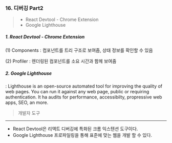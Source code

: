 ### 16.  디버깅 Part2

> * React Devtool - Chrome Extension
> * Google Lighthouse



##### 1.  React Devtool - Chrome Extension

(1) Components : 컴포넌트를 트리 구조로 보여줌, 상태 정보를 확인할 수 있음

(2) Profiler : 렌더링된 컴포넌트를 소요 시간과 함께 보여줌



##### 2. Google Lighthouse

: Lighthouse is an open-source automated tool for improving the quality of web pages. You can run it against any web page, public or requiring authentication. It ha audits for performance, accessibilty, propressive web apps, SEO, an more.

> 개발자 도구 

 

---



* React Devtool은 리액트 디버깅에 특화된 크롬 익스텐션 도구이다. 
* Google Lighthouse 프로파일링을 통해 표준에 맞는 웹을 개발 할 수 있다. 

